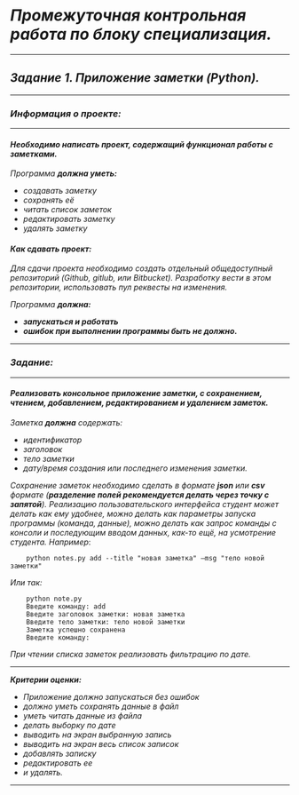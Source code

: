 # *__Промежуточная контрольная работа по блоку специализация.__*

---

## *__Задание 1. Приложение заметки (Python).__*

---

### *__Информация о проекте:__*

---

#### *__Необходимо написать проект, содержащий функционал работы с заметками.__*

*Программа __должна уметь:__* 
 + *создавать заметку*
 + *сохранять её*
 + *читать список заметок* 
 + *редактировать заметку*
 + *удалять заметку*

#### *__Как сдавать проект:__*

*Для сдачи проекта необходимо создать отдельный общедоступный репозиторий (Github, gitlub, или Bitbucket). Разработку вести в этом репозитории, использовать пул реквесты на изменения.*


*Программа __должна:__*
 + *__запускаться и работать__* 
 + *__ошибок при выполнении программы быть не должно.__*

---

### *__Задание:__*

---

#### *Реализовать консольное приложение заметки, с сохранением, чтением, добавлением, редактированием и удалением заметок.* 

*Заметка __должна__ содержать:*
 + *идентификатор*
 + *заголовок* 
 + *тело заметки* 
 + *дату/время создания или последнего изменения заметки.* 
 
*Сохранение заметок необходимо сделать в формате __json__ или __csv__ формате (__разделение полей рекомендуется делать через точку с запятой__). Реализацию пользовательского интерфейса студент может делать как ему удобнее, можно делать как параметры запуска программы (команда, данные), можно делать как запрос команды с консоли и последующим вводом данных, как-то ещё, на усмотрение студента. Например*:
~~~ 
	python notes.py add --title "новая заметка" –msg "тело новой заметки"
~~~
*Или так:*
~~~
	python note.py
	Введите команду: add
	Введите заголовок заметки: новая заметка
	Введите тело заметки: тело новой заметки
	Заметка успешно сохранена
	Введите команду:
~~~

*При чтении списка заметок реализовать фильтрацию по дате.*

---

*__Критерии оценки:__*

 + *Приложение должно запускаться без ошибок*
 + *должно уметь сохранять данные в файл* 
 + *уметь читать данные из файла* 
 + *делать выборку по дате* 
 + *выводить на экран выбранную запись* 
 + *выводить на экран весь список записок* 
 + *добавлять записку*
 + *редактировать ее* 
 + *и удалять.*

---
